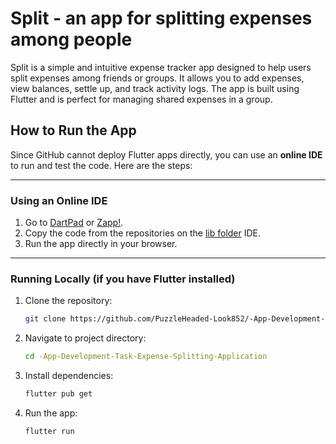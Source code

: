 # Split - an app for splitting expenses among people 

Split is a simple and intuitive expense tracker app designed to help users split expenses among friends or groups. It allows you to add expenses, view balances, settle up, and track activity logs. The app is built using Flutter and is perfect for managing shared expenses in a group.

## How to Run the App

Since GitHub cannot deploy Flutter apps directly, you can use an **online IDE** to run and test the code. Here are the steps:

---

### Using an Online IDE

1. Go to [DartPad](https://dartpad.dev/) or [Zapp!](https://zapp.run/).
2. Copy the code from the repositories on the [lib folder](https://github.com/PuzzleHeaded-Look852/-App-Development-Task-Expense-Splitting-Application/tree/main/split/lib) IDE.
3. Run the app directly in your browser.

---

### Running Locally (if you have Flutter installed)

1. Clone the repository:
   ```bash
   git clone https://github.com/PuzzleHeaded-Look852/-App-Development-Task-Expense-Splitting-Application.git
   ```
2. Navigate to project directory:
   ```bash
   cd -App-Development-Task-Expense-Splitting-Application
   ```
3. Install dependencies:
   ```bash
   flutter pub get
   ```
4. Run the app:
   ```bash
   flutter run
   ```

     
